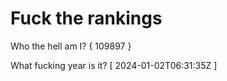 # Fuck the rankings

Who the hell am I?
{ 109897 }

What fucking year is it?
[ 2024-01-02T06:31:35Z ]
